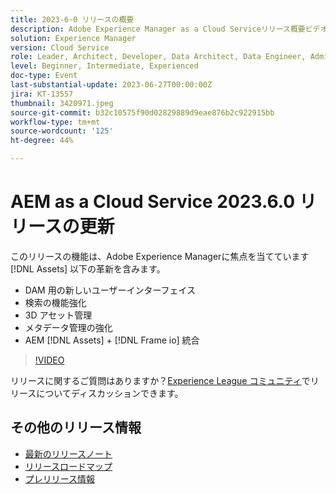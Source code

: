 ```yaml
---
title: 2023-6-0 リリースの概要
description: Adobe Experience Manager as a Cloud Serviceリリース概要ビデオ 2023.6.0 このリリースの機能は、Experience Manager Assetsの革新的な機能に重点を置いており、次の機能が含まれています。 DAM 検索の強化 3D アセット管理の新しいユーザーインターフェイスAEM [!DNL Assets] + [!DNL Frame io]  統合
solution: Experience Manager
version: Cloud Service
role: Leader, Architect, Developer, Data Architect, Data Engineer, Admin, User
level: Beginner, Intermediate, Experienced
doc-type: Event
last-substantial-update: 2023-06-27T00:00:00Z
jira: KT-13557
thumbnail: 3420971.jpeg
source-git-commit: b32c10575f90d02829889d9eae876b2c922915bb
workflow-type: tm+mt
source-wordcount: '125'
ht-degree: 44%

---
```



# AEM as a Cloud Service 2023.6.0 リリースの更新


このリリースの機能は、Adobe Experience Managerに焦点を当てています [!DNL Assets] 以下の革新を含みます。

* DAM 用の新しいユーザーインターフェイス
* 検索の機能強化
* 3D アセット管理
* メタデータ管理の強化
* AEM [!DNL Assets] + [!DNL Frame io] 統合

>[!VIDEO](https://video.tv.adobe.com/v/3420971/?learn=on)


リリースに関するご質問はありますか？[Experience League コミュニティ](https://adobe.ly/444zA4U)でリリースについてディスカッションできます。

## その他のリリース情報

* [最新のリリースノート](https://experienceleague.adobe.com/docs/experience-manager-cloud-service/content/release-notes/home.html?lang=ja)
* [リリースロードマップ](https://experienceleague.adobe.com/docs/experience-manager-release-information/aem-release-updates/update-releases-roadmap.html?lang=ja)
* [プレリリース情報](https://experienceleague.adobe.com/docs/experience-manager-cloud-service/content/release-notes/prerelease.html?lang=ja)